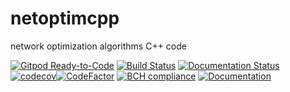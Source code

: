 # netoptimcpp
network optimization algorithms C++ code

[![Gitpod Ready-to-Code](https://img.shields.io/badge/Gitpod-Ready--to--Code-blue?logo=gitpod)](https://gitpod.io/#https://github.com/luk036/netoptimcpp)
[![Build Status](https://travis-ci.org/luk036/netoptimcpp.svg?branch=master)](https://travis-ci.org/luk036/netoptimcpp)
[![Documentation Status](https://readthedocs.org/projects/netoptimcpp/badge/?version=latest)](https://netoptimcpp.readthedocs.io/en/latest/?badge=latest)
[![codecov](https://codecov.io/gh/luk036/netoptimcpp/branch/master/graph/badge.svg)](https://codecov.io/gh/luk036/netoptimcpp)[![CodeFactor](https://www.codefactor.io/repository/github/luk036/netoptimcpp/badge)](https://www.codefactor.io/repository/github/luk036/netoptimcpp)
[![BCH compliance](https://bettercodehub.com/edge/badge/luk036/netoptimcpp?branch=master)](https://bettercodehub.com/)
[![Documentation](https://img.shields.io/badge/Documentation-latest-blue.svg)](https://luk036.github.io/doc/netoptimcpp/index.html)

